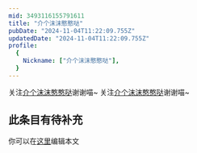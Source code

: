 ```yaml
---
mid: 3493116155791611
title: "介个沫沫憨憨哒"
pubDate: "2024-11-04T11:22:09.755Z"
updatedDate: "2024-11-04T11:22:09.755Z"
profile:
  {
    Nickname: ["介个沫沫憨憨哒"],
  }
---
```


关注[介个沫沫憨憨哒](https://space.bilibili.com/3493116155791611)谢谢喵~ 关注[介个沫沫憨憨哒](https://space.bilibili.com/3493116155791611)谢谢喵~

## 此条目有待补充
你可以在[这里](https://github.com/Yuhanawa/VTuber.ICU-Content/edit/master/v/介个沫沫憨憨哒/index.md)编辑本文
